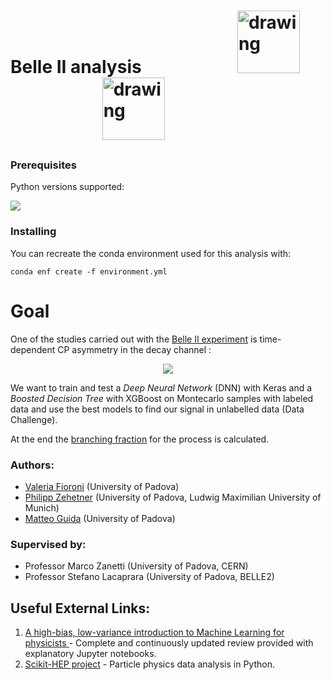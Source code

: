 # Belle II analysis &emsp;&emsp;&emsp;&emsp;&emsp; <img src="https://s3.amazonaws.com/keras.io/img/keras-logo-2018-large-1200.png" alt="drawing" width="100"/>  &emsp;&emsp;&emsp;&emsp;&emsp; <img src="https://upload.wikimedia.org/wikipedia/commons/6/69/XGBoost_logo.png" alt="drawing" width="100"/>

### Prerequisites
Python versions supported:

[![](https://img.shields.io/badge/python-3.7-blue.svg)](https://badge.fury.io/py/root_pandas)

### Installing

You can recreate the conda environment used for this analysis with:

```
conda enf create -f environment.yml
```
# Goal
One of the studies carried out with the [Belle II experiment](https://belle2.jp/#) is time-dependent CP asymmetry in the decay channel :

<p align="center">
<img src="http://latex.codecogs.com/gif.latex?\bar{B^0} / B^0 \rightarrow \eta' \left( \eta \left( \gamma \gamma \right) \pi^+ \pi^- \right) K^0_S \left( \pi^+ \pi^- \right)" border="0"/> 
</p> 

We want to train and test a _Deep Neural Network_ (DNN) with Keras and a _Boosted Decision Tree_ with XGBoost on Montecarlo samples with labeled data and use the best models to find our signal in unlabelled data (Data Challenge).

At the end the [branching fraction](https://en.wikipedia.org/wiki/Branching_fraction) for the process is calculated. 

### Authors:

- [Valeria Fioroni](https://github.com/valeriafioroni) (University of Padova)
- [Philipp Zehetner](https://github.com/PhilippZ94) (University of Padova, Ludwig Maximilian University of Munich)
- [Matteo Guida](https://github.com/matteoguida) (University of Padova)

### Supervised by:

- Professor Marco Zanetti (University of Padova, CERN)
- Professor Stefano Lacaprara (University of Padova, BELLE2)

## Useful External Links:
1. [A high-bias, low-variance introduction to Machine Learning for physicists
](https://arxiv.org/abs/1803.08823) - Complete and continuously updated review provided with explanatory Jupyter notebooks.
2. [Scikit-HEP project](http://scikit-hep.org/) - Particle physics data analysis in Python.


